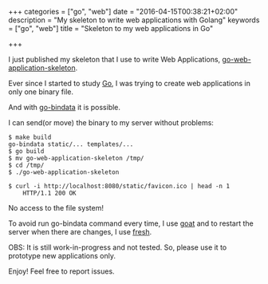 +++
categories = ["go", "web"]
date = "2016-04-15T00:38:21+02:00"
description = "My skeleton to write web applications with Golang"
keywords = ["go", "web"]
title = "Skeleton to my web applications in Go"

+++

I just published my skeleton that I use to write Web Applications,
[go-web-application-skeleton](https://github.com/gmonnerat/go-web-application-skeleton).

Ever since I started to study [Go](https://golang.org/), I was trying to create web applications in only one binary file.

And with [go-bindata](https://github.com/jteeuwen/go-bindata) it is possible.

I can send(or move) the binary to my server without problems:

    $ make build
    go-bindata static/... templates/...
    $ go build
    $ mv go-web-application-skeleton /tmp/
    $ cd /tmp/
    $ ./go-web-application-skeleton

    $ curl -i http://localhost:8080/static/favicon.ico | head -n 1
        HTTP/1.1 200 OK

No access to the file system!

To avoid run go-bindata command every time, I use
[goat](https://github.com/yosssi/goat) and to restart the server when
there are changes, I use [fresh](https://github.com/pilu/fresh).

OBS: It is still work-in-progress and not tested. So, please use it to prototype new applications only.

Enjoy! Feel free to report issues.
